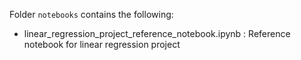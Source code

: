 
Folder `notebooks` contains the following:


  - linear_regression_project_reference_notebook.ipynb : Reference notebook for linear regression project